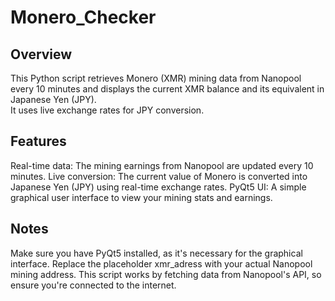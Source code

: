 # Monero_Checker
## Overview
 This Python script retrieves Monero (XMR) mining data from Nanopool every 10 minutes and displays the current XMR balance and its equivalent in Japanese Yen (JPY).  
 It uses live exchange rates for JPY conversion.

## Features
 Real-time data: The mining earnings from Nanopool are updated every 10 minutes.
 Live conversion: The current value of Monero is converted into Japanese Yen (JPY) using real-time exchange rates.
 PyQt5 UI: A simple graphical user interface to view your mining stats and earnings.

## Notes
 Make sure you have PyQt5 installed, as it's necessary for the graphical interface.
 Replace the placeholder xmr_adress with your actual Nanopool mining address.
 This script works by fetching data from Nanopool's API, so ensure you're connected to the internet.

